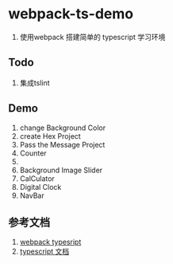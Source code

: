 # webpack-ts-demo
1. 使用webpack 搭建简单的 typescript 学习环境
   
## Todo
1. 集成tslint   

## Demo
1. change Background Color
2. create Hex Project
3. Pass the Message Project
4. Counter
5. 
6. Background Image Slider
7. CalCulator 
8. Digital Clock
9. NavBar



## 参考文档
1. [webpack typesript](https://www.webpackjs.com/guides/typescript/)
2. [typescript 文档](https://www.tslang.cn/docs/handbook/basic-types.html)